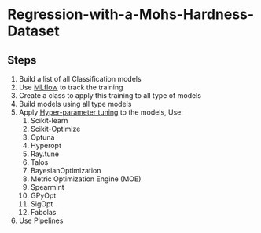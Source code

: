 # Regression-with-a-Mohs-Hardness-Dataset

## Steps
1. Build a list of all Classification models
1. Use [MLflow](https://mlflow.org/docs/latest/tutorials-and-examples/tutorial.html) to track the training
1. Create a class to apply this training to all type of models
1. Build models using all type models
1. Apply [Hyper-parameter tuning](https://neptune.ai/blog/hyperparameter-tuning-in-python-complete-guide) to the models, Use: 
    1. Scikit-learn
    1. Scikit-Optimize
    1. Optuna
    1. Hyperopt
    1. Ray.tune
    1. Talos
    1. BayesianOptimization
    1. Metric Optimization Engine (MOE)
    1. Spearmint
    1. GPyOpt
    1. SigOpt
    1. Fabolas
1. Use Pipelines
